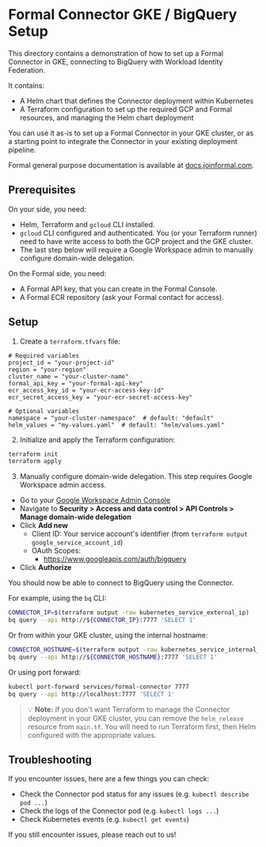 # Formal Connector GKE / BigQuery Setup

This directory contains a demonstration of how to set up a Formal Connector in GKE, connecting to BigQuery with Workload Identity Federation.

It contains:
* A Helm chart that defines the Connector deployment within Kubernetes
* A Terraform configuration to set up the required GCP and Formal resources, and managing the Helm chart deployment

You can use it as-is to set up a Formal Connector in your GKE cluster, or as a starting point to integrate the Connector in your existing deployment pipeline.

Formal general purpose documentation is available at [docs.joinformal.com](https://docs.joinformal.com).


## Prerequisites

On your side, you need:
* Helm, Terraform and `gcloud` CLI installed.
* `gcloud` CLI configured and authenticated. You (or your Terraform runner) need to have write access to both the GCP project and the GKE cluster.
* The last step below will require a Google Workspace admin to manually configure domain-wide delegation.

On the Formal side, you need:
* A Formal API key, that you can create in the Formal Console.
* A Formal ECR repository (ask your Formal contact for access).


## Setup

1. Create a `terraform.tfvars` file:
```hcl
# Required variables
project_id = "your-project-id"
region = "your-region"
cluster_name = "your-cluster-name"
formal_api_key = "your-formal-api-key"
ecr_access_key_id = "your-ecr-access-key-id"
ecr_secret_access_key = "your-ecr-secret-access-key"

# Optional variables
namespace = "your-cluster-namespace"  # default: "default"
helm_values = "my-values.yaml"  # default: "helm/values.yaml"
```

2. Initialize and apply the Terraform configuration:
```bash
terraform init
terraform apply
```

3. Manually configure domain-wide delegation. This step requires Google Workspace admin access.

  * Go to your [Google Workspace Admin Console](https://admin.google.com/)
  * Navigate to **Security > Access and data control > API Controls > Manage domain-wide delegation**
  * Click **Add new**
    * Client ID: Your service account's identifier (from `terraform output google_service_account_id`)
    * OAuth Scopes:
      * https://www.googleapis.com/auth/bigquery
  * Click **Authorize**

You should now be able to connect to BigQuery using the Connector.

For example, using the `bq` CLI:

```bash
CONNECTOR_IP=$(terraform output -raw kubernetes_service_external_ip)
bq query --api http://${CONNECTOR_IP}:7777 'SELECT 1'
```

Or from within your GKE cluster, using the internal hostname:

```bash
CONNECTOR_HOSTNAME=$(terraform output -raw kubernetes_service_internal_hostname)
bq query --api http://${CONNECTOR_HOSTNAME}:7777 'SELECT 1'
```

Or using port forward:

```bash
kubectl port-forward services/formal-connector 7777
bq query --api http://localhost:7777 'SELECT 1'
```

> 💡 **Note:** If you don't want Terraform to manage the Connector deployment in your GKE cluster, you can remove the `helm_release` resource from `main.tf`. You will need to run Terraform first, then Helm configured with the appropriate values.


## Troubleshooting

If you encounter issues, here are a few things you can check:

* Check the Connector pod status for any issues (e.g. `kubectl describe pod ...`)
* Check the logs of the Connector pod (e.g. `kubectl logs ...`)
* Check Kubernetes events (e.g. `kubectl get events`)

If you still encounter issues, please reach out to us!

